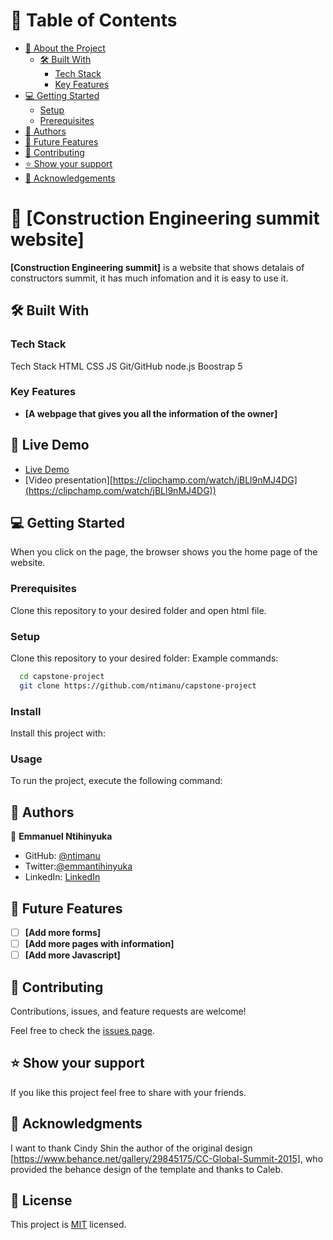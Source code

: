 # 📗 Table of Contents

- [📖 About the Project](#about-project)
  - [🛠 Built With](#built-with)
    - [Tech Stack](#tech-stack)
    - [Key Features](#key-features)
- [💻 Getting Started](#getting-started)
  - [Setup](#setup)
  - [Prerequisites](#prerequisites)
- [👥 Authors](#authors)
- [🔭 Future Features](#future-features)
- [🤝 Contributing](#contributing)
- [⭐️ Show your support](#support)
- [🙏 Acknowledgements](#acknowledgements)

# 📖 [Construction Engineering summit website]

**[Construction Engineering summit]** is a website that shows detalais of constructors summit, it has much infomation and it is easy to use it.

## 🛠 Built With

### Tech Stack

Tech Stack
HTML
CSS
JS
Git/GitHub
node.js
Boostrap 5

### Key Features

- **[A webpage that gives you all the information of the owner]**

## 🚀 Live Demo

- [Live Demo](https://ntimanu.github.io/capstone-project/)
- [Video presentation][https://clipchamp.com/watch/jBLl9nMJ4DG](https://clipchamp.com/watch/jBLl9nMJ4DG))

## 💻 Getting Started

When you click on the page, the browser shows you the home page of the website.

### Prerequisites

Clone this repository to your desired folder and open html file.

### Setup

Clone this repository to your desired folder:
Example commands:

```sh
  cd capstone-project
  git clone https://github.com/ntimanu/capstone-project
```

### Install

Install this project with:

<!--
Example command:
```sh
  cd Capstone-1-Project
  npm install
```
--->

### Usage

To run the project, execute the following command:

<!--
Example command:
```sh
  open live server
```
--->

## 👥 Authors

👤 **Emmanuel Ntihinyuka**

- GitHub: [@ntimanu](https://github.com/ntimanu)
- Twitter:[@emmantihinyuka](https://twitter.com/emmantihinyuka)
- LinkedIn: [LinkedIn](https://www.linkedin.com/in/ntihinyuka-emmanuel-511890104/)

## 🔭 Future Features

- [ ] **[Add more forms]**
- [ ] **[Add more pages with information]**
- [ ] **[Add more Javascript]**

## 🤝 Contributing

Contributions, issues, and feature requests are welcome!

Feel free to check the [issues page](../../issues/).

## ⭐️ Show your support

If you like this project feel free to share with your friends.

## 🙏 Acknowledgments

I want to thank Cindy Shin the author of the original design [https://www.behance.net/gallery/29845175/CC-Global-Summit-2015], who provided the behance design of the template
and thanks to Caleb.

## 📝 License

This project is [MIT](https://github.com/ntimanu/portfolio-project/blob/htmlcssbranch/LICENCE) licensed.
